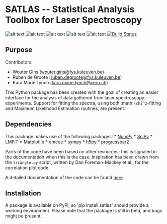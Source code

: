 SATLAS -- Statistical Analysis Toolbox for Laser Spectroscopy
=============================================================
![alt text](https://img.shields.io/badge/DOI-10.5281%2Fzenodo.18444-blue.svg 'DOI Identifier')
![alt text](https://img.shields.io/badge/License-MIT-blue.svg 'License')
![alt text](https://img.shields.io/badge/Python-3.4-green.svg 'Python version')
![alt text](https://img.shields.io/badge/Tested_on-Windows-green.svg 'Supported platform')
![alt text](https://img.shields.io/badge/Not_tested_on-Linux/Mac-red.svg 'Unsupported platform')
[![Build Status](https://travis-ci.org/woutergins/satlas.svg?branch=master)](https://travis-ci.org/woutergins/satlas)


Purpose
-------
Contributors:
* Wouter Gins (wouter.gins@fys.kuleuven.be)
* Ruben de Groote (ruben.degroote@fys.kuleuven.be)
* Kara Marie Lynch (kara.marie.lynch@cern.ch)

This Python package has been created with the goal of creating an easier interface for the analysis of data gathered from laser spectroscopy experiments. Support for fitting the spectra, using both :math:`\chi^2`-fitting and Maximum Likelihood Estimation routines, are present.

Dependencies
------------
This package makes use of the following packages:
    * [NumPy](http://www.numpy.org/)
    * [SciPy](http://www.scipy.org/)
    * [LMFIT](http://lmfit.github.io/lmfit-py/index.html)
    * [Matplotlib](http://matplotlib.org/)
    * [emcee](http://dan.iel.fm/emcee/current/)
    * [sympy](http://www.sympy.org/)
    * [h5py](http://docs.h5py.org/en/latest/index.html)
    * [progressbar2](http://progressbar-2.readthedocs.org/en/latest/)

Parts of the code have been based on other resources; this is signaled in the documentation when this is the case. Inspiration has been drawn from the `triangle.py` script, written by Dan Foreman-Mackey et al., for the correlation plot code.

A detailed documentation of the code can be found [here](http://woutergins.github.io/satlas/).

Installation
------------
A package is available on PyPi, so 'pip install satlas' should provide a working environment. Please note that the package is still in beta, and bugs might be present.
